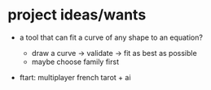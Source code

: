 # project ideas/wants

- a tool that can fit a curve of any shape to an equation?

	* draw a curve -> validate -> fit as best as possible
	* maybe choose family first
- ftart: multiplayer french tarot + ai
